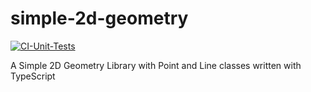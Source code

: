 # simple-2d-geometry

[![CI-Unit-Tests](https://github.com/lao-tseu-is-alive/simple-2d-geometry/actions/workflows/npm-test.yml/badge.svg)](https://github.com/lao-tseu-is-alive/simple-2d-geometry/actions/workflows/npm-test.yml)

A Simple 2D Geometry Library with Point and Line classes written with TypeScript
